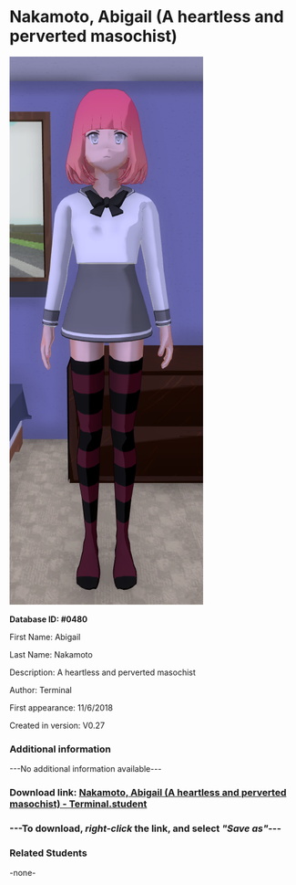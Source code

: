# Nakamoto, Abigail (A heartless and perverted masochist)

<img src="../../Files/Images/Nakamoto, Abigail (A heartless and perverted masochist).png" title="Nakamoto, Abigail (A heartless and perverted masochist) - Terminal">

**Database ID: #0480**

First Name: Abigail

Last Name: Nakamoto

Description: A heartless and perverted masochist

Author: Terminal

First appearance: 11/6/2018

Created in version: V0.27

### Additional information

---No additional information available---

### Download link: <a href="https://raw.githubusercontent.com/Arbiter1223/Daigaku-Gurashi-Custom-Students/master/Files/Student%20Files/Nakamoto%2C%20Abigail%20(A%20heartless%20and%20perverted%20masochist)%20-%20Terminal.student">Nakamoto, Abigail (A heartless and perverted masochist) - Terminal.student</a>

### ---**To download, _right-click_ the link, and select _"Save as"_**---

### Related Students

-none-
